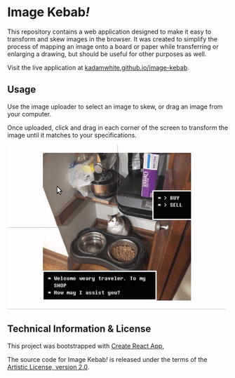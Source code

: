 # Image Kebab<em>!</em>

This repository contains a web application designed to make it easy to transform and skew images in the browser. It was created to simplify the process of mapping an image onto a board or paper while transferring or enlarging a drawing, but should be useful for other purposes as well.

Visit the live application at [kadamwhite.github.io/image-kebab](https://kadamwhite.github.io/image-kebab).

## Usage

Use the image uploader to select an image to skew, or drag an image from your computer.

Once uploaded, click and drag in each corner of the screen to transform the image until it matches to your specifications.

![gif animation of image warping process](image-kebab-demo.gif)

## Technical Information & License

This project was bootstrapped with [Create React App](https://github.com/facebook/create-react-app), 

The source code for Image Kebab<em>!</em> is released under the terms of the [Artistic License, version 2.0](https://directory.fsf.org/wiki/License:Artistic-2.0).
